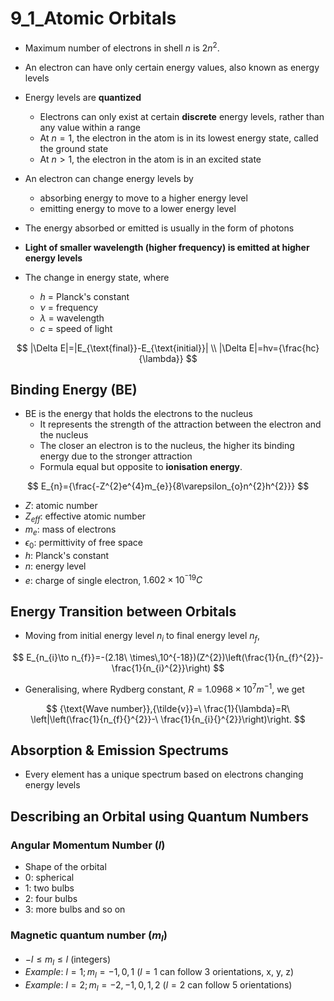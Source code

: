# 9_1_Atomic Orbitals

- Maximum number of electrons in shell $n$ is $2n^2$.
- An electron can have only certain energy values, also known as energy levels
- Energy levels are **quantized**
  - Electrons can only exist at certain **discrete** energy levels, rather than any value within a range
  - At $n = 1$, the electron in the atom is in its lowest energy state, called the ground state
  - At $n > 1$, the electron in the atom is in an excited state

- An electron can change energy levels by
  - absorbing energy to move to a higher energy level
  - emitting energy to move to a lower energy level
- The energy absorbed or emitted is usually in the form of photons
- **Light of smaller wavelength (higher frequency) is emitted at higher energy levels**
- The change in energy state, where
  - $h$ = Planck's constant
  - $ν$ = frequency
  - $\lambda$ = wavelength
  - $c$ = speed of light

$$
|\Delta E|=|E_{\text{final}}-E_{\text{initial}}| \\
|\Delta E|=hv={\frac{hc}{\lambda}}
$$

## Binding Energy (BE)

- BE is the energy that holds the electrons to the nucleus
  - It represents the strength of the attraction between the electron and the nucleus
  - The closer an electron is to the nucleus, the higher its binding energy due to the stronger attraction
  - Formula equal but opposite to **ionisation energy**.

$$
E_{n}={\frac{-Z^{2}e^{4}m_{e}}{8\varepsilon_{o}n^{2}h^{2}}}
$$

- $Z$: atomic number
- $Z_{eff}$: effective atomic number
- $m_e$: mass of electrons
- $\epsilon_0$: permittivity of free space
- $h$: Planck's constant
- $n$: energy level
- $e$: charge of single electron, $1.602\times 10^{^-19} C$

## Energy Transition between Orbitals

- Moving from initial energy level $n_i$ to final energy level $n_f$,

$$
E_{n_{i}\to n_{f}}=-(2.18\ \times\,10^{-18})(Z^{2})\left(\frac{1}{n_{f}^{2}}-\frac{1}{n_{i}^{2}}\right)
$$

- Generalising, where Rydberg constant, $R = 1.0968×10^7 m^{-1}$, we get

$$
{\text{Wave number}},{\tilde{v}}=\ \frac{1}{\lambda}=R\ \left|\left(\frac{1}{n_{f}{}^{2}}-\ \frac{1}{n_{i}{}^{2}}\right)\right.
$$

## Absorption & Emission Spectrums

- Every element has a unique spectrum based on electrons changing energy levels

## Describing an Orbital using Quantum Numbers
### Angular Momentum Number ($l$)
- Shape of the orbital
- 0: spherical
- 1: two bulbs
- 2: four bulbs
- 3: more bulbs and so on
### Magnetic quantum number ($m_l$)
- $-l≤m_l≤l$ (integers)
- *Example*: $l=1; m_l=-1,0,1$ ($l=1$ can follow 3 orientations, x, y, z)
- *Example*: $l=2; m_l=-2,-1,0,1,2$ ($l=2$ can follow 5 orientations)